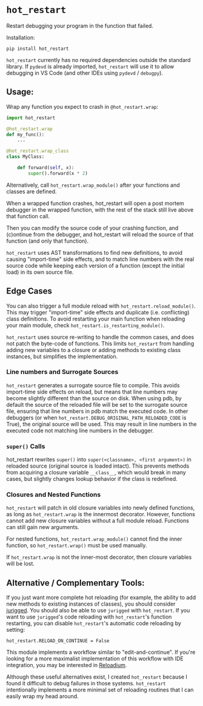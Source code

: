 # `hot_restart`

Restart debugging your program in the function that failed.

Installation:
```
pip install hot_restart
```

`hot_restart` currently has no required dependencies outside the standard library.
If `pydevd` is already imported, `hot_restart` will use it to allow debugging
in VS Code (and other IDEs using `pydevd` / `debugpy`).

## Usage:

Wrap any function you expect to crash in `@hot_restart.wrap`:

```python
import hot_restart

@hot_restart.wrap
def my_func():
    ...

@hot_restart.wrap_class
class MyClass:

    def forward(self, x):
        super().forward(x * 2)
```

Alternatively, call `hot_restart.wrap_module()` after your functions and
classes are defined.

When a wrapped function crashes, hot_restart will open a post mortem debugger
in the wrapped function, with the rest of the stack still live above that
function call.

Then you can modify the source code of your crashing function, and (c)ontinue
from the debugger, and hot_restart will reload the source of that function (and
only that function).

`hot_restart` uses AST transformations to find new definitions, to avoid
causing "import-time" side effects, and to match line numbers with the real
source code while keeping each version of a function (except the initial load)
in its own source file.

## Edge Cases

You can also trigger a full module reload with `hot_restart.reload_module()`.
This may trigger "import-time" side effects and duplicate (i.e. conflicting)
class definitions. To avoid restarting your main function when reloading your
main module, check `hot_restart.is_restarting_module()`.

`hot_restart` uses source re-writing to handle the common cases, and does not
patch the byte-code of functions.
This limits `hot_restart` from handling adding new variables to a closure or
adding methods to existing class instances, but simplifies the implementation.

### Line numbers and Surrogate Sources
`hot_restart` generates a surrogate source file to compile.
This avoids import-time side effects on reload, but means that line numbers may
become slightly different than the source on disk.
When using pdb, by default the source of the reloaded file will be set to the surrogate source file, ensuring that line numbers in pdb match the executed code.
In other debuggers (or when `hot_restart.DEBUG_ORIGINAL_PATH_RELOADED_CODE` is
True), the original source will be used.
This may result in line numbers in the executed code not matching line numbers in the debugger.

### `super()` Calls

hot_restart rewrites `super()` into `super(<classname>, <first argument>)` in
reloaded source (original source is loaded intact). This prevents methods from
acquiring a closure variable `__class__`, which would break in many cases, but
slightly changes lookup behavior if the class is redefined.

### Closures and Nested Functions

`hot_restart` will patch in old closure variables into newly defined functions,
as long as `hot_restart.wrap` is the innermost decorator. However, functions
cannot add new closure variables without a full module reload. Functions can
still gain new arguments.

For nested functions, `hot_restart.wrap_module()` cannot find the inner
function, so `hot_restart.wrap()` must be used manually.

If `hot_restart.wrap` is not the inner-most decorator, then closure variables
will be lost.


## Alternative / Complementary Tools:

If you just want more complete hot reloading (for example, the ability to add
new methods to existing instances of classes), you should consider
[jurigged](https://github.com/breuleux/jurigged). You should also be able to
use `jurigged` with `hot_restart`. If you want to use `jurigged`'s code
reloading with `hot_restart`'s function restarting, you can disable
`hot_restart`'s automatic code reloading by setting:

```
hot_restart.RELOAD_ON_CONTINUE = False
```

This module implements a workflow similar to "edit-and-continue".
If you're looking for a more maximalist implementation of this workflow with IDE integration, you may be interested in [Reloadium](https://reloadium.io/).

Although these useful alternatives exist, I created `hot_restart` because
I found it difficult to debug failures in those systems.
`hot_restart` intentionally implements a more minimal set of reloading routines
that I can easily wrap my head around.
